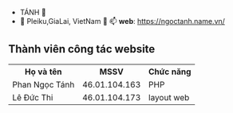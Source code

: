 -  TÁNH 👀 
- 🌱 Pleiku,GiaLai, VietNam 💞️ 📫 
**web**: https://ngoctanh.name.vn/


                       
<html>

<body>

<h2>Thành viên công tác website</h2>

<table style="width:100%">
  <tr>
    <th>Họ và tên</th>
    <th>MSSV</th>
    <th>Chức năng</th>
  </tr>
  <tr>
    <td>Phan Ngọc Tánh</td>
    <td>46.01.104.163</td>
    <td>PHP</td>
  </tr>
  <tr>
    <td>Lê Đức Thi</td>
    <td>46.01.104.173</td>
    <td>layout web</td>
  </tr>
</table>



</body>
</html>

